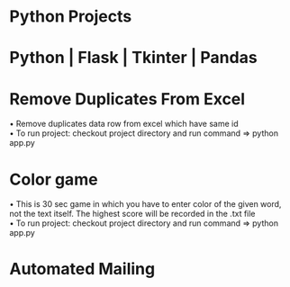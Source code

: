 # Python Projects
# Python | Flask | Tkinter | Pandas

# Remove Duplicates From Excel
• Remove duplicates data row from excel which have same id    
• To run project: checkout project directory and run command => python app.py

# Color game
• This is 30 sec game in which you have to enter color of the given word, not the text itself. The highest score will be recorded in the .txt file    
• To run project: checkout project directory and run command => python app.py

# Automated Mailing
